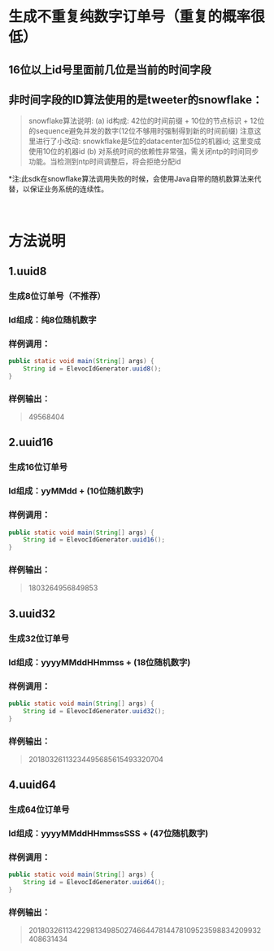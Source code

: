 # 生成不重复纯数字订单号（重复的概率很低）
## 16位以上id号里面前几位是当前的时间字段
## 非时间字段的ID算法使用的是tweeter的snowflake：
> snowflake算法说明:
>   (a) id构成: 42位的时间前缀 + 10位的节点标识 + 12位的sequence避免并发的数字(12位不够用时强制得到新的时间前缀)
>       注意这里进行了小改动: snowkflake是5位的datacenter加5位的机器id; 这里变成使用10位的机器id
>   (b) 对系统时间的依赖性非常强，需关闭ntp的时间同步功能。当检测到ntp时间调整后，将会拒绝分配id

*注:此sdk在snowflake算法调用失败的时候，会使用Java自带的随机数算法来代替，以保证业务系统的连续性。

<br>

# 方法说明
## 1.uuid8
### 生成8位订单号（不推荐）
### Id组成：纯8位随机数字
### 样例调用：
```java
public static void main(String[] args) {
    String id = ElevocIdGenerator.uuid8();
}
```
### 样例输出：
> 49568404

## 2.uuid16
### 生成16位订单号
### Id组成：yyMMdd + (10位随机数字)
### 样例调用：
```java
public static void main(String[] args) {
    String id = ElevocIdGenerator.uuid16();
}
```
### 样例输出：
> 1803264956849853

## 3.uuid32
### 生成32位订单号
### Id组成：yyyyMMddHHmmss + (18位随机数字)
### 样例调用：
```java
public static void main(String[] args) {
    String id = ElevocIdGenerator.uuid32();
}
```
### 样例输出：
> 20180326113234495685615493320704

## 4.uuid64
### 生成64位订单号
### Id组成：yyyyMMddHHmmssSSS + (47位随机数字)
### 样例调用：
```java
public static void main(String[] args) {
    String id = ElevocIdGenerator.uuid64();
}
```
### 样例输出：
> 2018032611342298134985027466447814478109523598834209932408631434
